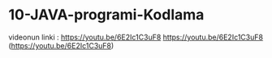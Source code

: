 # 10-JAVA-programi-Kodlama
videonun linki :
https://youtu.be/6E2Ic1C3uF8
https://youtu.be/6E2Ic1C3uF8
(https://youtu.be/6E2Ic1C3uF8)
